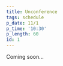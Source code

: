 ```yaml
---
title: Unconference
tags: schedule
p_date: 11/1
p_time: '10:30'
p_length: 60
id: 1
---
```


Coming soon...

